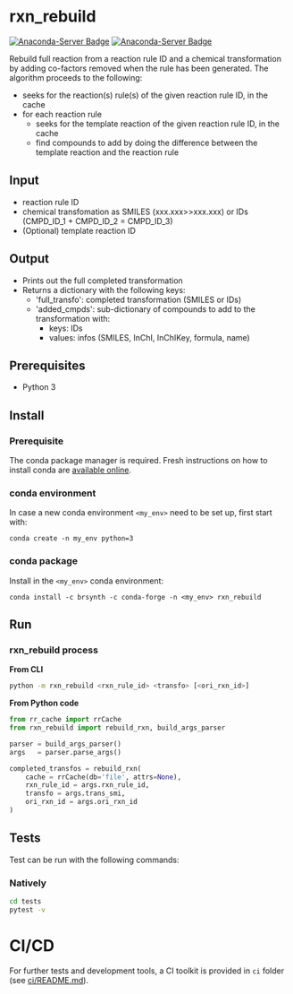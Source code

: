 # rxn_rebuild

[![Anaconda-Server Badge](https://anaconda.org/brsynth/rxn_rebuild/badges/latest_release_date.svg)](https://anaconda.org/brsynth/rxn_rebuild) [![Anaconda-Server Badge](https://anaconda.org/brsynth/rxn_rebuild/badges/version.svg)](https://anaconda.org/brsynth/rxn_rebuild)

Rebuild full reaction from a reaction rule ID and a chemical transformation by adding co-factors removed when the rule has been generated. The algorithm proceeds to the following:
- seeks for the reaction(s) rule(s) of the given reaction rule ID, in the cache
- for each reaction rule
    - seeks for the template reaction of the given reaction rule ID, in the cache
    - find compounds to add by doing the difference between the template reaction and the reaction rule
  
## Input
- reaction rule ID
- chemical transfomation as SMILES (xxx.xxx>>xxx.xxx) or IDs (CMPD_ID_1 + CMPD_ID_2 = CMPD_ID_3)
- (Optional) template reaction ID

## Output
- Prints out the full completed transformation
- Returns a dictionary with the following keys:
  - 'full_transfo': completed transformation (SMILES or IDs)
  - 'added_cmpds': sub-dictionary of compounds to add to the transformation with:
    - keys: IDs
    - values: infos (SMILES, InChI, InChIKey, formula, name)


## Prerequisites

* Python 3

## Install

### Prerequisite

The conda package manager is required. Fresh instructions on how to install conda are [available online](https://docs.conda.io/projects/conda/en/latest/user-guide/install/).

### conda environment

In case a new conda environment `<my_env>` need to be set up, first start with:
```shell
conda create -n my_env python=3
```

### conda package

Install in the `<my_env>` conda environment:
```shell
conda install -c brsynth -c conda-forge -n <my_env> rxn_rebuild 
```

## Run

### rxn_rebuild process
**From CLI**
```sh
python -m rxn_rebuild <rxn_rule_id> <transfo> [<ori_rxn_id>]
```
**From Python code**
```python
from rr_cache import rrCache
from rxn_rebuild import rebuild_rxn, build_args_parser

parser = build_args_parser()
args   = parser.parse_args()

completed_transfos = rebuild_rxn(
    cache = rrCache(db='file', attrs=None),
    rxn_rule_id = args.rxn_rule_id,
    transfo = args.trans_smi,
    ori_rxn_id = args.ori_rxn_id
)
```

## Tests
Test can be run with the following commands:

### Natively
```bash
cd tests
pytest -v
```

# CI/CD
For further tests and development tools, a CI toolkit is provided in `ci` folder (see [ci/README.md](ci/README.md)).


<!-- ### How to cite rxn_rebuild? -->
